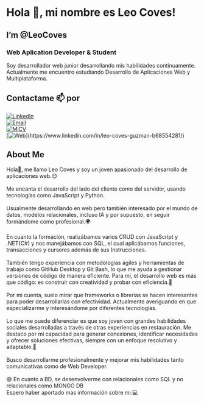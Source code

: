 # Hola 👋, mi nombre es Leo Coves!
## I’m @LeoCoves
### Web Aplication Developer & Student
Soy desarrollador web junior desarrollando mis habilidades continuamente.
Actualmente me encuentro estudiando Desarrollo de Aplicaciones Web y Multiplataforma.

## Contactame 📫 por 

[![LinkedIn](https://img.shields.io/badge/LinkedIn-Leo_Coves-0077B5?style=for-the-badge&logo=linkedin&logoColor=white&labelColor=101010)](https://www.linkedin.com/in/leo-coves-guzman-b68554281/)
</br>
[![Email](https://img.shields.io/badge/l.covesguzman@gmail.com-email_personal_(Contactame)-D14836?style=for-the-badge&logo=gmail&logoColor=white&labelColor=101010)](mailto:l.covesguzman@gmail.com)
</br>
[![MiCV](https://img.shields.io/badge/MI%20CV-FFDD00?style=for-the-badge&logo=Read.cv&logoColor=white&labelColor=101010)](https://drive.google.com/file/d/1tRNJMR05Zk7TmC13DrwC6nN7RhVCVpP2/view?usp=drivesdk)
<br>
[![Web](https://img.shields.io/badge/Web-LeoCoves(Sin_Desarrollar).com-14a1f0?style=for-the-badge&logo=dev.to&logoColor=white&labelColor=101010)](https://www.linkedin.com/in/leo-coves-guzman-b68554281/)

## About Me

Hola👋, me llamo Leo Coves y soy un joven apasionado del desarrollo de aplicaciones web.😊
</br>
</br>
Me encanta el desarrollo del lado del cliente como del servidor, usando tecnologías como JavaScript y Python. 
</br>
</br>
Usualmente desarrollando en web pero también interesado por el mundo de datos, modelos relacionales, incluso IA y por supuesto, en seguir formándome como profesional.🌍
</br>
</br>
En cuanto la formación, realizábamos varios CRUD con JavaScript y .NET(C#) y nos manejábamos con SQL, el cual aplicábamos funciones, transacciones y cursores además de sus Instrucciones.
</br>
</br>
También tengo experiencia con metodologías ágiles y herramientas de trabajo como GitHub Desktop y Git Bash, lo que me ayuda a gestionar versiones de código de manera eficiente. 
Para mí, el desarrollo web es más que código: es construir con creatividad y probar con eficiencia.🧠
</br>
</br>
Por mi cuenta, suelo mirar que frameworks o librerias se hacen interesantes para poder desarrollarlas con efectividad. Actualmente averiguando en que especializarme y interesándome por diferentes tecnologías. 
</br>
</br>
Lo que me puede diferenciar es que soy joven con grandes habilidades sociales desarrolladas a través de otras experiencias en restauración. Me destaco por mi capacidad para generar conexiones, identificar necesidades y ofrecer soluciones efectivas, siempre con un enfoque resolutivo y adaptable.🤝
</br>
</br>
Busco desarrollarme profesionalmente y mejorar mis habilidades tanto comunicativas como de Web Developer.
</br>
</br>
😄 En cuanto a BD, se desenvolverme con relacionales como SQL y no relacionales como MONGO DB
</br>
Espero haber aportado mas información sobre mi.💻

<!---
LeoCoves/LeoCoves is a ✨ special ✨ repository because its `README.md` (this file) appears on your GitHub profile.
You can click the Preview link to take a look at your changes.
--->
